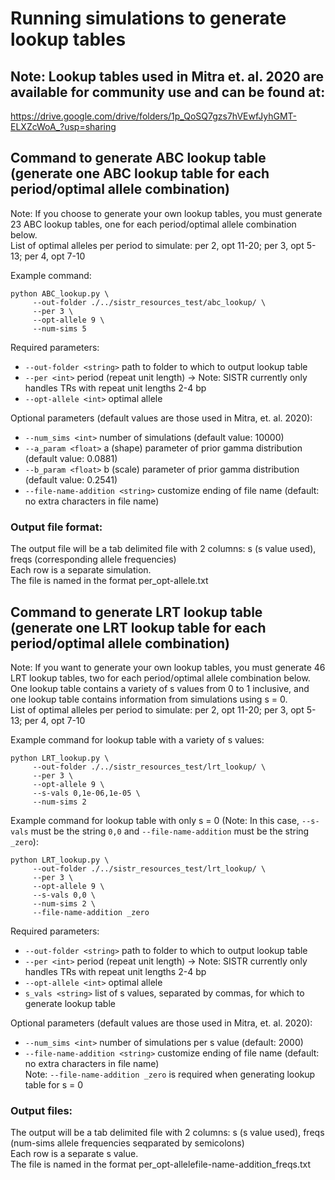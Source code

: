 # Running simulations to generate lookup tables

## Note: Lookup tables used in Mitra et. al. 2020 are available for community use and can be found at:
https://drive.google.com/drive/folders/1p_QoSQ7gzs7hVEwfJyhGMT-ELXZcWoA_?usp=sharing

## Command to generate ABC lookup table (generate one ABC lookup table for each period/optimal allele combination)
Note: If you choose to generate your own lookup tables, you must generate 23 ABC lookup tables, one for each period/optimal allele combination below.    
List of optimal alleles per period to simulate: per 2, opt 11-20; per 3, opt 5-13; per 4, opt 7-10  

Example command:
```
python ABC_lookup.py \
     --out-folder ./../sistr_resources_test/abc_lookup/ \
     --per 3 \
     --opt-allele 9 \
     --num-sims 5
```

Required parameters:  
* `--out-folder <string>` path to folder to which to output lookup table
* `--per <int>` period (repeat unit length) -> Note: SISTR currently only handles TRs with repeat unit lengths 2-4 bp  
* `--opt-allele <int>` optimal allele   

Optional parameters (default values are those used in Mitra, et. al. 2020):
* `--num_sims <int>` number of simulations  (default value: 10000)
* `--a_param <float>` a (shape) parameter of prior gamma distribution (default value: 0.0881)  
* `--b_param <float>` b (scale) parameter of prior gamma distribution (default value: 0.2541)
* `--file-name-addition <string>` customize ending of file name (default: no extra characters in file name) 

### Output file format:
The output file will be a tab delimited file with 2 columns: s (s value used), freqs (corresponding allele frequencies)  
Each row is a separate simulation.  
The file is named in the format per_opt-allele.txt  

## Command to generate LRT lookup table (generate one LRT lookup table for each period/optimal allele combination)
Note: If you want to generate your own lookup tables, you must generate 46 LRT lookup tables, two for each period/optimal allele combination below. One lookup table contains a variety of s values from 0 to 1 inclusive, and one lookup table contains information from simulations using s = 0.  
List of optimal alleles per period to simulate: per 2, opt 11-20; per 3, opt 5-13; per 4, opt 7-10  

Example command for lookup table with a variety of s values:
```
python LRT_lookup.py \
     --out-folder ./../sistr_resources_test/lrt_lookup/ \
     --per 3 \
     --opt-allele 9 \
     --s-vals 0,1e-06,1e-05 \
     --num-sims 2  
```

Example command for lookup table with only s = 0 (Note: In this case, `--s-vals` must be the string `0,0` and `--file-name-addition` must be the string `_zero`):
```
python LRT_lookup.py \
     --out-folder ./../sistr_resources_test/lrt_lookup/ \
     --per 3 \
     --opt-allele 9 \
     --s-vals 0,0 \
     --num-sims 2 \
     --file-name-addition _zero  
```

Required parameters:  
* `--out-folder <string>` path to folder to which to output lookup table
* `--per <int>` period (repeat unit length) -> Note: SISTR currently only handles TRs with repeat unit lengths 2-4 bp  
* `--opt-allele <int>` optimal allele   
* `s_vals <string>` list of s values, separated by commas, for which to generate lookup table 

Optional parameters (default values are those used in Mitra, et. al. 2020):
* `--num_sims <int>` number of simulations per s value (default: 2000)
* `--file-name-addition <string>` customize ending of file name (default: no extra characters in file name)  
Note: `--file-name-addition _zero` is required when generating lookup table for s = 0

### Output files:
The output will be a tab delimited file with 2 columns: s (s value used), freqs (num-sims allele frequencies seqparated by semicolons)  
Each row is a separate s value.  
The file is named in the format per_opt-allelefile-name-addition_freqs.txt